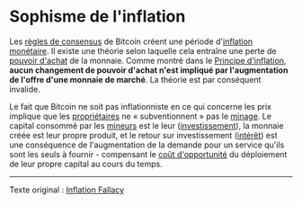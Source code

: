 Sophisme de l'inflation
=======================

Les [règles de consensus](ch101-glossary.md#règles-de-consensus) de Bitcoin créent une période d'[inflation monétaire](https://fr.wikipedia.org/wiki/Cr%C3%A9ation_mon%C3%A9taire). Il existe une théorie selon laquelle cela entraîne une perte de [pouvoir d'achat](https://fr.wikipedia.org/wiki/Pouvoir_d%27achat) de la monnaie. Comme montré dans le [Principe d'inflation](ch013-inflation-principle.md), **aucun changement de pouvoir d'achat n'est impliqué par l'augmentation de l'offre d'une monnaie de marché**. La théorie est par conséquent invalide.

Le fait que Bitcoin ne soit pas inflationniste en ce qui concerne les prix implique que les [propriétaires](ch101-glossary.md#propriétaire) ne « subventionnent » pas le [minage](ch101-glossary.md#mine). Le capital consommé par les [mineurs](ch101-glossary.md#mineur) est le leur ([investissement](ch101-glossary.md#prêter)), la monnaie créée est leur propre produit, et le retour sur investissement ([intérêt](ch101-glossary.md#intérêt)) est une conséquence de l'augmentation de la demande pour un service qu'ils sont les seuls à fournir - compensant le [coût d'opportunité](https://fr.wikipedia.org/wiki/Co%C3%BBt_d%27opportunit%C3%A9) du déploiement de leur propre capital au cours du temps. 

---

Texte original : [Inflation Fallacy](https://github.com/libbitcoin/libbitcoin-system/wiki/Inflation-Fallacy)